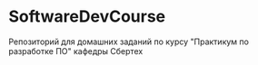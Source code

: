 # SoftwareDevCourse

Репозиторий для домашних заданий по курсу "Практикум по разработке ПО" кафедры Сбертех
